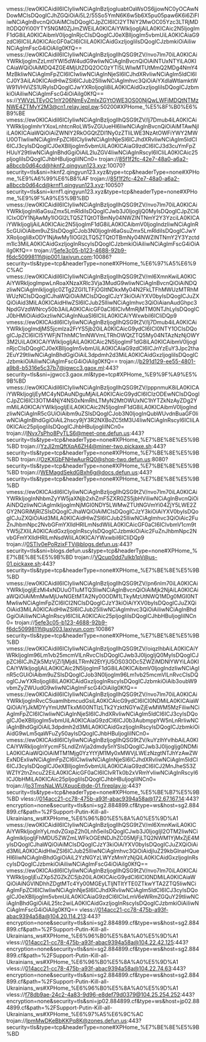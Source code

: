 vmess://ew0KICAidiI6ICIyIiwNCiAgInBzIjogIuabtOaWsOS6jjowNC0yOCAwNDowMCIsDQogICJhZGQiOiAi5L2/55So5YmN6K6w5b6X5pu05paw6K6i6ZiFIiwNCiAgInBvcnQiOiAiMCIsDQogICJpZCI6ICI2YTNiY2MwOC05Yzc3LTRjMDItODQ0Yi00YTY5NGM0ZjJmZWEiLA0KICAiYWlkIjogIjAiLA0KICAic2N5IjogImF1dG8iLA0KICAibmV0IjogInRjcCIsDQogICJ0eXBlIjogIm5vbmUiLA0KICAiaG9zdCI6ICIiLA0KICAicGF0aCI6ICIiLA0KICAidGxzIjogIiIsDQogICJzbmkiOiAiIiwNCiAgImFscG4iOiAiIg0KfQ==
vmess://ew0KICAidiI6ICIyIiwNCiAgInBzIjogIlhQSG9tZV/nvo7lm70iLA0KICAiYWRkIjogImZzLmtlYWl5dW4udG9wIiwNCiAgInBvcnQiOiAiNTUxNTYiLA0KICAiaWQiOiAiMDQ4ZGE4MjUtZDQ2OC0zYTI5LWIwMTUtMmQ2MDg4NmY4MzBkIiwNCiAgImFpZCI6ICIwIiwNCiAgInNjeSI6ICJhdXRvIiwNCiAgIm5ldCI6ICJ0Y3AiLA0KICAidHlwZSI6ICJub25lIiwNCiAgImhvc3QiOiAiYXdlaWtlamktWW91VHViZS1URyIsDQogICJwYXRoIjogIi8iLA0KICAidGxzIjogIiIsDQogICJzbmkiOiAiIiwNCiAgImFscG4iOiAiIg0KfQ==
ss://YWVzLTEyOC1nY206NmEyZmIxZGYtOWE3OS00NjQwLWFiMDQtNTMzNWE4ZTMyY2M3@cn1.relay.iepl.pw:50200#XPHome_%E5%8F%B0%E6%B9%BE
vmess://ew0KICAidiI6ICIyIiwNCiAgInBzIjogIlhQSG9tZV/lj7Dmub4iLA0KICAiYWRkIjogImhrYXoxLnhtcnRoLW5vZGUueHl6IiwNCiAgInBvcnQiOiAiMTAwNjIiLA0KICAiaWQiOiAiZWNlY2RkOGQtZDI1Ny0zZTliLWE3NzAtOWFiYWY2MWU0OTIwIiwNCiAgImFpZCI6ICIyIiwNCiAgInNjeSI6ICJhdXRvIiwNCiAgIm5ldCI6ICJ3cyIsDQogICJ0eXBlIjogIm5vbmUiLA0KICAiaG9zdCI6ICJ3d3cuYmFpZHUuY29tIiwNCiAgInBhdGgiOiAiL2luZGV4IiwNCiAgInRscyI6ICIiLA0KICAic25pIjogIiIsDQogICJhbHBuIjogIiINCn0=
trojan://85f1f2fc-42e7-48a0-a6a2-a8bccb0d64cd@hknf2.qingyun123.xyz:10070?security=tls&sni=hknf2.qingyun123.xyz&type=tcp&headerType=none#XPHome_%E9%A6%99%E6%B8%AF
trojan://85f1f2fc-42e7-48a0-a6a2-a8bccb0d64cd@krnf1.qingyun123.xyz:10050?security=tls&sni=krnf1.qingyun123.xyz&type=tcp&headerType=none#XPHome_%E9%9F%A9%E5%9B%BD
vmess://ew0KICAidiI6ICIyIiwNCiAgInBzIjogIlhQSG9tZV/nvo7lm70iLA0KICAiYWRkIjogInl6aGsuZmx5LmRldiIsDQogICJwb3J0IjogIjQ0MyIsDQogICJpZCI6ICIxODY1NjAwMy1lOGI2LTQ5ZTQtOTBmNy04NWZlNTNmY2Y3YzciLA0KICAiYWlkIjogIjAiLA0KICAic2N5IjogImF1dG8iLA0KICAibmV0IjogIndzIiwNCiAgInR5cGUiOiAibm9uZSIsDQogICJob3N0IjogInl6aGsuZmx5LmRldiIsDQogICJwYXRoIjogIi8xODY1NjAwMy1lOGI2LTQ5ZTQtOTBmNy04NWZlNTNmY2Y3Yzctdm1lc3MiLA0KICAidGxzIjogInRscyIsDQogICJzbmkiOiAiIiwNCiAgImFscG4iOiAiIg0KfQ==
trojan://5efe3c05-b123-4688-92b9-f6dc5099811f@jp001.laxiyun.com:10086?security=tls&type=tcp&headerType=none#XPHome_%E6%97%A5%E6%9C%AC
vmess://ew0KICAidiI6ICIyIiwNCiAgInBzIjogIlhQSG9tZV/ml6XmnKwiLA0KICAiYWRkIjogImpwLnRoaXNzaXRlc3Vja3MudG9wIiwNCiAgInBvcnQiOiAiNDQzIiwNCiAgImlkIjogIjc0ZTg2ZGI1LTFjOGItNDkxMy04N2FkLTFhMWUzMTRhMWUzNCIsDQogICJhaWQiOiAiMCIsDQogICJzY3kiOiAiYXV0byIsDQogICJuZXQiOiAid3MiLA0KICAidHlwZSI6ICJub25lIiwNCiAgImhvc3QiOiAianAudGhpc3NpdGVzdWNrcy50b3AiLA0KICAicGF0aCI6ICIvMmRjMTM0NTJhLyIsDQogICJ0bHMiOiAidGxzIiwNCiAgInNuaSI6ICIiLA0KICAiYWxwbiI6ICIiDQp9
vmess://ew0KICAidiI6ICIyIiwNCiAgInBzIjogIlhQSG9tZV/lj7Dmub4iLA0KICAiYWRkIjogImdjMS5jcmlza2FrYS5jb20iLA0KICAicG9ydCI6ICI0NTY1OCIsDQogICJpZCI6ICI5YWFjNThhMC1mNWVmLTRhOWQtZTQ5My04NTAzNzNjOWY3M2UiLA0KICAiYWlkIjogIjAiLA0KICAic2N5IjogImF1dG8iLA0KICAibmV0IjogInRjcCIsDQogICJ0eXBlIjogIm5vbmUiLA0KICAiaG9zdCI6ICJnYzEuY3Jpc2tha2EuY29tIiwNCiAgInBhdGgiOiAiL3dpdmh2d3MiLA0KICAidGxzIjogIiIsDQogICJzbmkiOiAiIiwNCiAgImFscG4iOiAiIg0KfQ==
trojan://b291d129-ee55-4801-a9b8-b5316e5c37b7@jgwcc3.gaox.ml:443?security=tls&sni=jgwcc3.gaox.ml&type=tcp#XPHome_%E9%9F%A9%E5%9B%BD
vmess://ew0KICAidiI6ICIyIiwNCiAgInBzIjogIlhQSG9tZV/pppnmuK8iLA0KICAiYWRkIjogIjEyMC4yNDAuNDguMjAiLA0KICAicG9ydCI6ICIzODEwNCIsDQogICJpZCI6ICI3OTM4NjY4NS0xNmRhLTMyN2MtOWUxNC1hYTZkNzAyZDg2YmMiLA0KICAiYWlkIjogIjEiLA0KICAic2N5IjogImF1dG8iLA0KICAibmV0IjogIndzIiwNCiAgInR5cGUiOiAibm9uZSIsDQogICJob3N0IjogInQubWUvdnBuaGF0IiwNCiAgInBhdGgiOiAiL2hscy9jY3R2NXBoZC5tM3U4IiwNCiAgInRscyI6ICIiLA0KICAic25pIjogIiIsDQogICJhbHBuIjogIiINCn0=
trojan://INvx7sPho8PyTLS6@meet-one.defun.us:443?security=tls&type=tcp&headerType=none#XPHome_%E7%BE%8E%E5%9B%BD
trojan://YzJI2mQftXqA6ZH4@miner-two.pickaxe.sh:443?security=tls&type=tcp&headerType=none#XPHome_%E7%BE%8E%E5%9B%BD
trojan://OzKXGbFNHwAurRQ0@shop-two.defun.us:8080?security=tls&type=tcp&headerType=none#XPHome_%E7%BE%8E%E5%9B%BD
trojan://WEMagdSekdGBxh6g@docs.defun.us:443?security=tls&type=tcp&headerType=none#XPHome_%E7%BE%8E%E5%9B%BD
vmess://ew0KICAidiI6ICIyIiwNCiAgInBzIjogIlhQSG9tZV/nvo7lm70iLA0KICAiYWRkIjogInNhbmZyYW5jaXNjb2xhZmF5ZXR0ZS5jbHViIiwNCiAgInBvcnQiOiAiNDQzIiwNCiAgImlkIjogImNjMGI0NDY5LWMwZTUtNGVmYi04ZjY5LWE2ZGY2NGRiMjRlZSIsDQogICJhaWQiOiAiMCIsDQogICJzY3kiOiAiYXV0byIsDQogICJuZXQiOiAid3MiLA0KICAidHlwZSI6ICJub25lIiwNCiAgImhvc3QiOiAic2FuZnJhbmNpc2NvbGFmYXlldHRlLmNsdWIiLA0KICAicGF0aCI6ICIvbmV1cm9tYW5jZXIiLA0KICAidGxzIjogInRscyIsDQogICJzbmkiOiAic2FuZnJhbmNpc2NvbGFmYXlldHRlLmNsdWIiLA0KICAiYWxwbiI6ICIiDQp9
trojan://0STIv0ePoRzjxFTV@blogs.defun.us:443?security=tls&sni=blogs.defun.us&type=tcp&headerType=none#XPHome_%E7%BE%8E%E5%9B%BD
trojan://VQcup0dd7ulkb1pV@us-01.pickaxe.sh:443?security=tls&type=tcp&headerType=none#XPHome_%E7%BE%8E%E5%9B%BD
vmess://ew0KICAidiI6ICIyIiwNCiAgInBzIjogIlhQSG9tZV/pn6nlm70iLA0KICAiYWRkIjogIjEzMi4xNDUuOTIuMTQ3IiwNCiAgInBvcnQiOiAiMjk2NjAiLA0KICAiaWQiOiAiMmMwMjUwNGEtMTA2Ny00ODM1LTkyMzUtNWQ1MDg0MGI0NTMwIiwNCiAgImFpZCI6ICI2NCIsDQogICJzY3kiOiAiYXV0byIsDQogICJuZXQiOiAid3MiLA0KICAidHlwZSI6ICJub25lIiwNCiAgImhvc3QiOiAiIiwNCiAgInBhdGgiOiAiIiwNCiAgInRscyI6ICIiLA0KICAic25pIjogIiIsDQogICJhbHBuIjogIiINCn0=
trojan://5efe3c05-b123-4688-92b9-f6dc5099811f@us003.laxiyun.com:10086?security=tls&type=tcp&headerType=none#XPHome_%E7%BE%8E%E5%9B%BD
vmess://ew0KICAidiI6ICIyIiwNCiAgInBzIjogIlhQSG9tZV/oiqzlhbAiLA0KICAiYWRkIjogIm96Lm1vb25mcmVlLnRvcCIsDQogICJwb3J0IjogIjQ0MyIsDQogICJpZCI6ICJhZjk5MzVjZi1jMjdiLTRmN2EtYjU5OS03ODc5ZWZiMDNlYWYiLA0KICAiYWlkIjogIjAiLA0KICAic2N5IjogImF1dG8iLA0KICAibmV0IjogIndzIiwNCiAgInR5cGUiOiAibm9uZSIsDQogICJob3N0IjogIm96Lm1vb25mcmVlLnRvcCIsDQogICJwYXRoIjogIi8iLA0KICAidGxzIjogInRscyIsDQogICJzbmkiOiAib3oubW9vbmZyZWUudG9wIiwNCiAgImFscG4iOiAiIg0KfQ==
vmess://ew0KICAidiI6ICIyIiwNCiAgInBzIjogIlhQSG9tZV/nvo7lm70iLA0KICAiYWRkIjogInRvcC5uamlhbmcudGsiLA0KICAicG9ydCI6ICI0NDMiLA0KICAiaWQiOiAiYjJkMDYyYmUtMTkxMi00NTIzLTk2YzktNGYwZjEwMWM5MzFiIiwNCiAgImFpZCI6ICIwIiwNCiAgInNjeSI6ICJhdXRvIiwNCiAgIm5ldCI6ICJ3cyIsDQogICJ0eXBlIjogIm5vbmUiLA0KICAiaG9zdCI6ICJ0b3AubmppYW5nLnRrIiwNCiAgInBhdGgiOiAiL3dpdmh2d3MiLA0KICAidGxzIjogInRscyIsDQogICJzbmkiOiAidG9wLm5qaWFuZy50ayIsDQogICJhbHBuIjogIiINCn0=
vmess://ew0KICAidiI6ICIyIiwNCiAgInBzIjogIlhQSG9tZV/kuYzlhYvlhbAiLA0KICAiYWRkIjogInYycmF5LndlZnVja2dmdy5nYSIsDQogICJwb3J0IjogIjg0NDMiLA0KICAiaWQiOiAiMTM1Mjg0YzYtYjM1My0xMWVjLWEzNzgtNTJhYzAwZWExNDExIiwNCiAgImFpZCI6ICIwIiwNCiAgInNjeSI6ICJhdXRvIiwNCiAgIm5ldCI6ICJ3cyIsDQogICJ0eXBlIjogIm5vbmUiLA0KICAiaG9zdCI6ICJ2MnJheS53ZWZ1Y2tnZncuZ2EiLA0KICAicGF0aCI6ICIvRTk0b2xVRmYvIiwNCiAgInRscyI6ICJ0bHMiLA0KICAic25pIjogIiIsDQogICJhbHBuIjogIiINCn0=
trojan://lo3TmsNaLWUXpuoE@de-01.fireplay.io:443?security=tls&type=tcp&headerType=none#XPHome_%E5%BE%B7%E5%9B%BD
vless://014acc21-cc78-475b-a93f-abac9394a58a@172.67.167.14:443?encryption=none&security=tls&sni=sg2.884899.cf&type=ws&host=sg2.884899.cf&path=%2FSupport-Putin-Kill-all-Ukrainians_ws#XPHome_%E6%96%B0%E5%8A%A0%E5%9D%A1
vmess://ew0KICAidiI6ICIyIiwNCiAgInBzIjogIlhQSG9tZV/ml6XmnKwiLA0KICAiYWRkIjogInYyLmdvZGxpZ2h0Lnh5eiIsDQogICJwb3J0IjogIjI2OTM2IiwNCiAgImlkIjogIjFhMDU5ZWZmLWFkOGEtNDJhZC05MjFjLTQ2NWM1YjMxZjE4MyIsDQogICJhaWQiOiAiMCIsDQogICJzY3kiOiAiYXV0byIsDQogICJuZXQiOiAid3MiLA0KICAidHlwZSI6ICJub25lIiwNCiAgImhvc3QiOiAidjIuZ29kbGlnaHQueHl6IiwNCiAgInBhdGgiOiAiL2YzNGYzLWYzMmYzNjQiLA0KICAidGxzIjogInRscyIsDQogICJzbmkiOiAiIiwNCiAgImFscG4iOiAiIg0KfQ==
vmess://ew0KICAidiI6ICIyIiwNCiAgInBzIjogIlhQSG9tZV/nvo7lm70iLA0KICAiYWRkIjogIjEuZXp5ZGZkZC5jb20iLA0KICAicG9ydCI6ICI0NDMiLA0KICAiaWQiOiAiNGVlNDhhZDgtMTc4Yy00MGEyLTljNTItYTE0ZTkwYTA2ZTQ5IiwNCiAgImFpZCI6ICIwIiwNCiAgInNjeSI6ICJhdXRvIiwNCiAgIm5ldCI6ICJ3cyIsDQogICJ0eXBlIjogIm5vbmUiLA0KICAiaG9zdCI6ICIxLmV6eWRmZGQuY29tIiwNCiAgInBhdGgiOiAiL25tc2wiLA0KICAidGxzIjogInRscyIsDQogICJzbmkiOiAiIiwNCiAgImFscG4iOiAiIg0KfQ==
vless://014acc21-cc78-475b-a93f-abac9394a58a@104.20.114.213:443?encryption=none&security=tls&sni=sg2.884899.cf&type=ws&host=sg2.884899.cf&path=%2FSupport-Putin-Kill-all-Ukrainians_ws#XPHome_%E6%96%B0%E5%8A%A0%E5%9D%A1
vless://014acc21-cc78-475b-a93f-abac9394a58a@104.22.42.125:443?encryption=none&security=tls&sni=sg2.884899.cf&type=ws&host=sg2.884899.cf&path=%2FSupport-Putin-Kill-all-Ukrainians_ws#XPHome_%E6%96%B0%E5%8A%A0%E5%9D%A1
vless://014acc21-cc78-475b-a93f-abac9394a58a@104.22.74.63:443?encryption=none&security=tls&sni=sg2.884899.cf&type=ws&host=sg2.884899.cf&path=%2FSupport-Putin-Kill-all-Ukrainians_ws#XPHome_%E6%96%B0%E5%8A%A0%E5%9D%A1
vless://f78db9ae-24c2-4a83-9d96-e8def79d0379@104.25.254.252:443?encryption=none&security=tls&sni=jp02.884899.cf&type=ws&host=jp02.884899.cf&path=%2FSupport-Putin-Kill-all-Ukrainians_ws#XPHome_%E6%97%A5%E6%9C%AC
trojan://lpmMwDKeBbKKPq8K@zones.defun.us:443?security=tls&type=tcp&headerType=none#XPHome_%E7%BE%8E%E5%9B%BD
